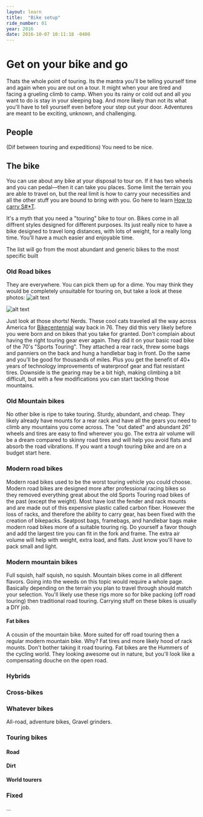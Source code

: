 ```yaml
---
layout: learn
title:  "Bike setup"
ride_number: 01
year: 2016
date: 2016-10-07 10:11:18 -0400
---
```



# Get on your bike and go

Thats the whole point of touring. Its the mantra you'll be telling yourself time and again when you are out on a tour. It might when your are tired and facing a grueling climb to camp. When you its rainy or cold out and all you want to do is stay in your sleeping bag. And more likely than not its what you'll have to tell yourself even before your step out your door. Adventures are meant to be exciting, unknown, and challenging. 

## People
(Dif between touring and expeditions) You need to be nice.



## The bike



You can use about any bike at your disposal to tour on. If it has two wheels and you can pedal––then it can take you places. Some limit the terrain you are able to travel on, but the real limit is how to carry your necessities and all the other stuff you are bound to bring with you. Go here to learn [How to carry S#*T](/learn/carry). 

It's a myth that you need a "touring" bike to tour on. Bikes come in all diffrent styles designed for different purposes. Its just really nice to have a bike designed to travel long distances, with lots of weight, for a really long time. You'll have a much easier and enjoyable time.


The list will go from the most abundant and generic bikes to the most specific built 


### Old Road bikes
They are everywhere. You can pick them up for a dime. You may think they would be completely unsuitable for touring on, but take a look at these photos:
![alt text](https://www.adventurecycling.org/default/assets/Image/About_Us/TA76_Chickahominy001.jpg "Logo Title Text 1")

![alt text](http://c8.staticflickr.com/7/6098/6237800823_703c5d6b64_b.jpg "Logo Title Text 1")

Just look at those shorts! Nerds. These cool cats traveled all the way across America for [Bikecentennial](https://en.wikipedia.org/wiki/Bikecentennial) way back in 76. They did this very likely before you were born and on bikes that you take for granted. Don't complain about having the right touring gear ever again. They did it on your basic road bike of the 70's "Sports Touring". They attached a rear rack, threw some bags and panniers on the back and hung a handlebar bag in front. Do the same and you'll be good for thousands of miles. Plus you get the benefit of 40+ years of technology improvements of waterproof gear and flat resistant tires. Downside is the gearing may be a bit high, making climbing a bit difficult, but with a few modifications you can start tackling those mountains.


### Old Mountain bikes
No other bike is ripe to take touring. Sturdy, abundant, and cheap. They likely already have mounts for a rear rack and have all the gears you need to climb any mountains you come across. The "out dated" and abundant 26" wheels and tires are easy to find wherever you go. The extra air volume will be a dream compared to skinny road tires and will help you avoid flats and absorb the road vibrations. If you want a tough touring bike and are on a budget start here.



### Modern road bikes
Modern road bikes used to be the worst touring vehicle you could choose. Modern road bikes are designed more after professional racing bikes so they removed everything great about the old Sports Touring road bikes of the past (except the weight). Most have lost the fender and rack mounts and are made out of this expensive plastic called carbon fiber. However the loss of racks, and therefore the ability to carry gear, has been fixed with the creation of bikepacks. Seatpost bags, framebags, and handlebar bags make modern road bikes more of a suitable touring rig. Do yourself a favor though and add the largest tire you can fit in the fork and frame. The extra air volume will help with weight, extra load, and flats. Just know you'll have to pack small and light.



### Modern mountain bikes
Full squish, half squish, no squish. Mountain bikes come in all different flavors. Going into the weeds on this topic would require a whole page. Basically depending on the terrain you plan to travel through should match your selection. You'll likely use these rigs more so for bike packing (off road touring) then traditional road touring. Carrying stuff on these bikes is usually a DIY job. 

#### Fat bikes
A cousin of the mountain bike. More suited for off road touring then a regular modern mountain bike. Why? Fat tires and more likely hood of rack mounts. Don't bother taking it road touring. Fat bikes are the Hummers of the cycling world. They looking awesome out in nature, but you'll look like a compensating douche on the open road. 


### Hybrids

### Cross-bikes


### Whatever bikes
All-road, adventure bikes, Gravel grinders.


### Touring bikes

#### Road

#### Dirt

#### World tourers




### Fixed
...



